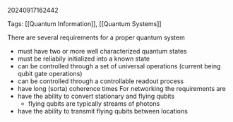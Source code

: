 20240917162442

Tags: [[Quantum Information]], [[Quantum Systems]]

There are several requirements for a proper quantum system
- must have two or more well characterized quantum states
- must be reliabily initialized into a known state
- can be controlled through a set of universal operations (current being qubit gate operations)
- can be controlled through a controllable readout process
- have long (sorta) coherence times
For networking the requirements are 
- have the ability to convert stationary and flying qubits
	- flying qubits are typically streams of photons
- have the ability to transmit flying qubits between locations